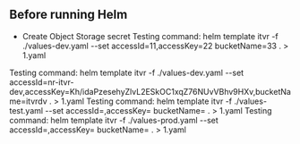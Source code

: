 ## Before running Helm
* Create Object Storage secret
Testing command: helm template itvr -f ./values-dev.yaml --set accessId=11,accessKey=22 bucketName=33 . > 1.yaml

Testing command: helm template itvr -f ./values-dev.yaml --set accessId=nr-itvr-dev,accessKey=Kh/idaPzesehyZlvL2ESkOC1xqZ76NUvVBhv9HXv,bucketName=itvrdv . > 1.yaml
Testing command: helm template itvr -f ./values-test.yaml --set accessId=,accessKey= bucketName= . > 1.yaml
Testing command: helm template itvr -f ./values-prod.yaml --set accessId=,accessKey= bucketName= . > 1.yaml